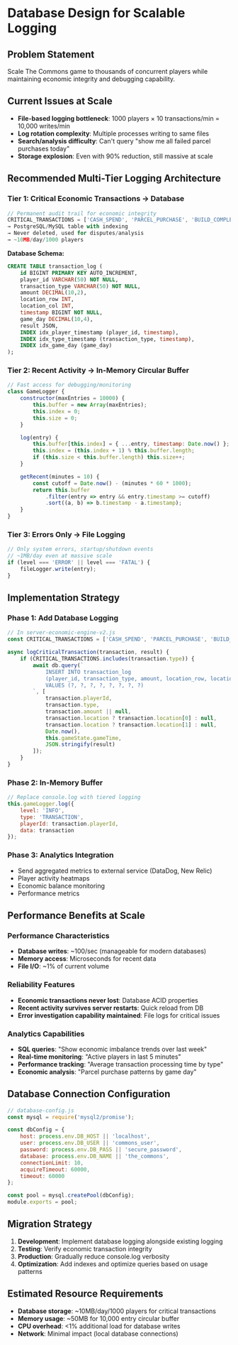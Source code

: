 # Database Design for Scalable Logging

## Problem Statement
Scale The Commons game to thousands of concurrent players while maintaining economic integrity and debugging capability.

## Current Issues at Scale
- **File-based logging bottleneck**: 1000 players × 10 transactions/min = 10,000 writes/min
- **Log rotation complexity**: Multiple processes writing to same files
- **Search/analysis difficulty**: Can't query "show me all failed parcel purchases today"
- **Storage explosion**: Even with 90% reduction, still massive at scale

## Recommended Multi-Tier Logging Architecture

### Tier 1: Critical Economic Transactions → Database
```javascript
// Permanent audit trail for economic integrity
CRITICAL_TRANSACTIONS = ['CASH_SPEND', 'PARCEL_PURCHASE', 'BUILD_COMPLETE', 'DESTROY_BUILDING', 'REPAIR_BUILDING']
→ PostgreSQL/MySQL table with indexing
→ Never deleted, used for disputes/analysis
→ ~10MB/day/1000 players
```

**Database Schema:**
```sql
CREATE TABLE transaction_log (
    id BIGINT PRIMARY KEY AUTO_INCREMENT,
    player_id VARCHAR(50) NOT NULL,
    transaction_type VARCHAR(50) NOT NULL,
    amount DECIMAL(10,2),
    location_row INT,
    location_col INT,
    timestamp BIGINT NOT NULL,
    game_day DECIMAL(10,4),
    result JSON,
    INDEX idx_player_timestamp (player_id, timestamp),
    INDEX idx_type_timestamp (transaction_type, timestamp),
    INDEX idx_game_day (game_day)
);
```

### Tier 2: Recent Activity → In-Memory Circular Buffer
```javascript
// Fast access for debugging/monitoring
class GameLogger {
    constructor(maxEntries = 10000) {
        this.buffer = new Array(maxEntries);
        this.index = 0;
        this.size = 0;
    }

    log(entry) {
        this.buffer[this.index] = { ...entry, timestamp: Date.now() };
        this.index = (this.index + 1) % this.buffer.length;
        if (this.size < this.buffer.length) this.size++;
    }

    getRecent(minutes = 10) {
        const cutoff = Date.now() - (minutes * 60 * 1000);
        return this.buffer
            .filter(entry => entry && entry.timestamp >= cutoff)
            .sort((a, b) => b.timestamp - a.timestamp);
    }
}
```

### Tier 3: Errors Only → File Logging
```javascript
// Only system errors, startup/shutdown events
// ~1MB/day even at massive scale
if (level === 'ERROR' || level === 'FATAL') {
    fileLogger.write(entry);
}
```

## Implementation Strategy

### Phase 1: Add Database Logging
```javascript
// In server-economic-engine-v2.js
const CRITICAL_TRANSACTIONS = ['CASH_SPEND', 'PARCEL_PURCHASE', 'BUILD_COMPLETE', 'DESTROY_BUILDING', 'REPAIR_BUILDING'];

async logCriticalTransaction(transaction, result) {
    if (CRITICAL_TRANSACTIONS.includes(transaction.type)) {
        await db.query(`
            INSERT INTO transaction_log
            (player_id, transaction_type, amount, location_row, location_col, timestamp, game_day, result)
            VALUES (?, ?, ?, ?, ?, ?, ?, ?)
        `, [
            transaction.playerId,
            transaction.type,
            transaction.amount || null,
            transaction.location ? transaction.location[0] : null,
            transaction.location ? transaction.location[1] : null,
            Date.now(),
            this.gameState.gameTime,
            JSON.stringify(result)
        ]);
    }
}
```

### Phase 2: In-Memory Buffer
```javascript
// Replace console.log with tiered logging
this.gameLogger.log({
    level: 'INFO',
    type: 'TRANSACTION',
    playerId: transaction.playerId,
    data: transaction
});
```

### Phase 3: Analytics Integration
- Send aggregated metrics to external service (DataDog, New Relic)
- Player activity heatmaps
- Economic balance monitoring
- Performance metrics

## Performance Benefits at Scale

### Performance Characteristics
- **Database writes**: ~100/sec (manageable for modern databases)
- **Memory access**: Microseconds for recent data
- **File I/O**: ~1% of current volume

### Reliability Features
- **Economic transactions never lost**: Database ACID properties
- **Recent activity survives server restarts**: Quick reload from DB
- **Error investigation capability maintained**: File logs for critical issues

### Analytics Capabilities
- **SQL queries**: "Show economic imbalance trends over last week"
- **Real-time monitoring**: "Active players in last 5 minutes"
- **Performance tracking**: "Average transaction processing time by type"
- **Economic analysis**: "Parcel purchase patterns by game day"

## Database Connection Configuration
```javascript
// database-config.js
const mysql = require('mysql2/promise');

const dbConfig = {
    host: process.env.DB_HOST || 'localhost',
    user: process.env.DB_USER || 'commons_user',
    password: process.env.DB_PASS || 'secure_password',
    database: process.env.DB_NAME || 'the_commons',
    connectionLimit: 10,
    acquireTimeout: 60000,
    timeout: 60000
};

const pool = mysql.createPool(dbConfig);
module.exports = pool;
```

## Migration Strategy
1. **Development**: Implement database logging alongside existing logging
2. **Testing**: Verify economic transaction integrity
3. **Production**: Gradually reduce console.log verbosity
4. **Optimization**: Add indexes and optimize queries based on usage patterns

## Estimated Resource Requirements
- **Database storage**: ~10MB/day/1000 players for critical transactions
- **Memory usage**: ~50MB for 10,000 entry circular buffer
- **CPU overhead**: <1% additional load for database writes
- **Network**: Minimal impact (local database connections)
